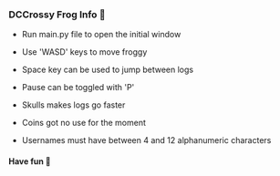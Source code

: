 ### DCCrossy Frog Info :frog:
- Run main.py file to open the initial window
- Use 'WASD' keys to move froggy
- Space key can be used to jump between logs
- Pause can be toggled with 'P'

- Skulls makes logs go faster
- Coins got no use for the moment
- Usernames must have between 4 and 12 alphanumeric characters

#### Have fun :space_invader: